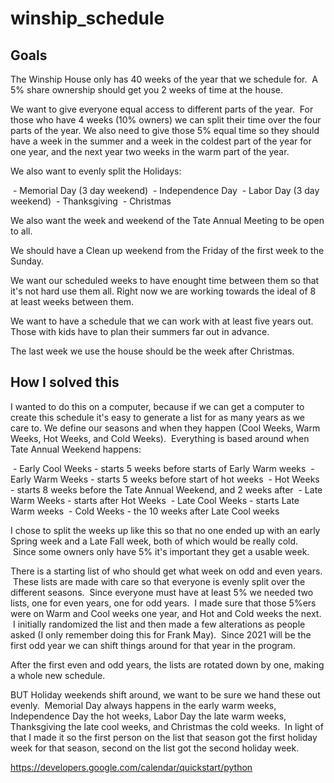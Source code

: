 # winship_schedule

## Goals

The Winship House only has 40 weeks of the year that we schedule for.  A 5% share ownership should get you 2 weeks of time at the house.

We want to give everyone equal access to different parts of the year.  For those who have 4 weeks (10% owners) we can split their time over the four parts of the year. We also need to give those 5% equal time so they should have a week in the summer and a week in the coldest part of the year for one year, and the next year two weeks in the warm part of the year.

We also want to evenly split the Holidays:

 - Memorial Day (3 day weekend)
 - Independence Day
 - Labor Day (3 day weekend)
 - Thanksgiving
 - Christmas

We also want the week and weekend of the Tate Annual Meeting to be open to all.

We should have a Clean up weekend from the Friday of the first week to the Sunday.

We want our scheduled weeks to have enought time between them so that it's not hard use them all.  Right now we are working towards the ideal of 8 at least weeks between them.

We want to have a schedule that we can work with at least five years out.   Those with kids have to plan their summers far out in advance.

The last week we use the house should be the week after Christmas.


## How I solved this

I wanted to do this on a computer, because if we can get a computer to create this schedule it's easy to generate a list for as many years as we care to.
We define our seasons and when they happen (Cool Weeks, Warm Weeks, Hot Weeks, and Cold Weeks).  Everything is based around when Tate Annual Weekend happens:

 - Early Cool Weeks - starts 5 weeks before starts of Early Warm weeks
 - Early Warm Weeks - starts 5 weeks before start of hot weeks
 - Hot Weeks - starts 8 weeks before the Tate Annual Weekend, and 2 weeks after
 - Late Warm Weeks - starts after Hot Weeks
 - Late Cool Weeks - starts Late Warm weeks
 - Cold Weeks - the 10 weeks after Late Cool weeks

I chose to split the weeks up like this so that no one ended up with an early Spring week and a Late Fall week, both of which would be really cold.  Since some owners only have 5% it's important they get a usable week.

There is a starting list of who should get what week on odd and even years.  These lists are made with care so that everyone is evenly split over the different seasons.  Since everyone must have at least 5% we needed two lists, one for even years, one for odd years.  I made sure that those 5%ers were on Warm and Cool weeks one year, and Hot and Cold weeks the next.  I initially randomized the list and then made a few alterations as people asked (I only remember doing this for Frank May).  Since 2021 will be the first odd year we can shift things around for that year in the program.

After the first even and odd years, the lists are rotated down by one, making a whole new schedule.

BUT Holiday weekends shift around, we want to be sure we hand these out evenly.  Memorial Day always happens in the early warm weeks, Independence Day the hot weeks, Labor Day the late warm weeks, Thanksgiving the late cool weeks, and Christmas the cold weeks.  In light of that I made it so the first person on the list that season got the first holiday week for that season, second on the list got the second holiday week.

https://developers.google.com/calendar/quickstart/python